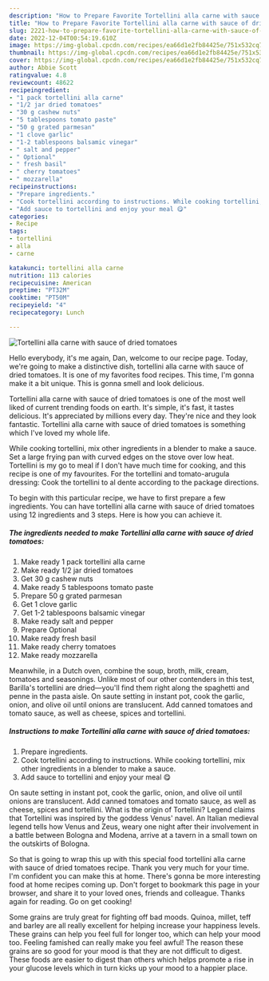 ```yaml
---
description: "How to Prepare Favorite Tortellini alla carne with sauce of dried tomatoes"
title: "How to Prepare Favorite Tortellini alla carne with sauce of dried tomatoes"
slug: 2221-how-to-prepare-favorite-tortellini-alla-carne-with-sauce-of-dried-tomatoes
date: 2022-12-04T00:54:19.610Z
image: https://img-global.cpcdn.com/recipes/ea66d1e2fb84425e/751x532cq70/tortellini-alla-carne-with-sauce-of-dried-tomatoes-recipe-main-photo.jpg
thumbnail: https://img-global.cpcdn.com/recipes/ea66d1e2fb84425e/751x532cq70/tortellini-alla-carne-with-sauce-of-dried-tomatoes-recipe-main-photo.jpg
cover: https://img-global.cpcdn.com/recipes/ea66d1e2fb84425e/751x532cq70/tortellini-alla-carne-with-sauce-of-dried-tomatoes-recipe-main-photo.jpg
author: Abbie Scott
ratingvalue: 4.8
reviewcount: 48622
recipeingredient:
- "1 pack tortellini alla carne"
- "1/2 jar dried tomatoes"
- "30 g cashew nuts"
- "5 tablespoons tomato paste"
- "50 g grated parmesan"
- "1 clove garlic"
- "1-2 tablespoons balsamic vinegar"
- " salt and pepper"
- " Optional"
- " fresh basil"
- " cherry tomatoes"
- " mozzarella"
recipeinstructions:
- "Prepare ingredients."
- "Cook tortellini according to instructions. While cooking tortellini, mix other ingredients in a blender to make a sauce."
- "Add sauce to tortellini and enjoy your meal 😋"
categories:
- Recipe
tags:
- tortellini
- alla
- carne

katakunci: tortellini alla carne 
nutrition: 113 calories
recipecuisine: American
preptime: "PT32M"
cooktime: "PT50M"
recipeyield: "4"
recipecategory: Lunch

---
```



![Tortellini alla carne with sauce of dried tomatoes](https://img-global.cpcdn.com/recipes/ea66d1e2fb84425e/751x532cq70/tortellini-alla-carne-with-sauce-of-dried-tomatoes-recipe-main-photo.jpg)

Hello everybody, it's me again, Dan, welcome to our recipe page. Today, we're going to make a distinctive dish, tortellini alla carne with sauce of dried tomatoes. It is one of my favorites food recipes. This time, I'm gonna make it a bit unique. This is gonna smell and look delicious.

Tortellini alla carne with sauce of dried tomatoes is one of the most well liked of current trending foods on earth. It's simple, it's fast, it tastes delicious. It's appreciated by millions every day. They're nice and they look fantastic. Tortellini alla carne with sauce of dried tomatoes is something which I've loved my whole life.

While cooking tortellini, mix other ingredients in a blender to make a sauce. Set a large frying pan with curved edges on the stove over low heat. Tortellini is my go to meal if I don&#39;t have much time for cooking, and this recipe is one of my favourites. For the tortellini and tomato-arugula dressing: Cook the tortellini to al dente according to the package directions.


To begin with this particular recipe, we have to first prepare a few ingredients. You can have tortellini alla carne with sauce of dried tomatoes using 12 ingredients and 3 steps. Here is how you can achieve it.

<!--inarticleads1-->

##### The ingredients needed to make Tortellini alla carne with sauce of dried tomatoes:

1. Make ready 1 pack tortellini alla carne
1. Make ready 1/2 jar dried tomatoes
1. Get 30 g cashew nuts
1. Make ready 5 tablespoons tomato paste
1. Prepare 50 g grated parmesan
1. Get 1 clove garlic
1. Get 1-2 tablespoons balsamic vinegar
1. Make ready  salt and pepper
1. Prepare  Optional
1. Make ready  fresh basil
1. Make ready  cherry tomatoes
1. Make ready  mozzarella


Meanwhile, in a Dutch oven, combine the soup, broth, milk, cream, tomatoes and seasonings. Unlike most of our other contenders in this test, Barilla&#39;s tortellini are dried—you&#39;ll find them right along the spaghetti and penne in the pasta aisle. On saute setting in instant pot, cook the garlic, onion, and olive oil until onions are translucent. Add canned tomatoes and tomato sauce, as well as cheese, spices and tortellini. 

<!--inarticleads2-->

##### Instructions to make Tortellini alla carne with sauce of dried tomatoes:

1. Prepare ingredients.
1. Cook tortellini according to instructions. While cooking tortellini, mix other ingredients in a blender to make a sauce.
1. Add sauce to tortellini and enjoy your meal 😋


On saute setting in instant pot, cook the garlic, onion, and olive oil until onions are translucent. Add canned tomatoes and tomato sauce, as well as cheese, spices and tortellini. What is the origin of Tortellini? Legend claims that Tortellini was inspired by the goddess Venus&#39; navel. An Italian medieval legend tells how Venus and Zeus, weary one night after their involvement in a battle between Bologna and Modena, arrive at a tavern in a small town on the outskirts of Bologna. 

So that is going to wrap this up with this special food tortellini alla carne with sauce of dried tomatoes recipe. Thank you very much for your time. I'm confident you can make this at home. There's gonna be more interesting food at home recipes coming up. Don't forget to bookmark this page in your browser, and share it to your loved ones, friends and colleague. Thanks again for reading. Go on get cooking!

Some grains are truly great for fighting off bad moods. Quinoa, millet, teff and barley are all really excellent for helping increase your happiness levels. These grains can help you feel full for longer too, which can help your mood too. Feeling famished can really make you feel awful! The reason these grains are so good for your mood is that they are not difficult to digest. These foods are easier to digest than others which helps promote a rise in your glucose levels which in turn kicks up your mood to a happier place.
